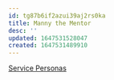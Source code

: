 ```yaml
---
id: tg87b6if2azui39aj2rs0ka
title: Manny the Mentor
desc: ''
updated: 1647531528047
created: 1647531489910
---
```


[Service Personas](https://swcompany.sharepoint.com/:b:/r/sites/GlobalSalesService/Shared%20Documents/UX%20(User%20Experience)/071620-Salesforce-Personas-Service.pdf?csf=1&web=1&e=opb6cO)

